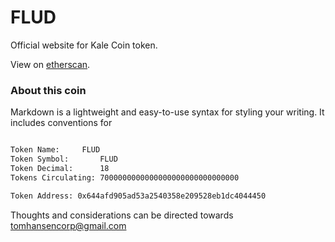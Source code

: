 # FLUD

Official website for Kale Coin token.

View on [etherscan](https://bscscan.com/token/0xc85c7541ab26e1d9137f5ecc244cadc50233493a).

### About this coin

Markdown is a lightweight and easy-to-use syntax for styling your writing. It includes conventions for

```markdown

Token Name:		FLUD
Token Symbol:		FLUD
Token Decimal:		18
Tokens Circulating: 7000000000000000000000000000000

Token Address: 0x644afd905ad53a2540358e209528eb1dc4044450

```

Thoughts and considerations can be directed towards tomhansencorp@gmail.com
